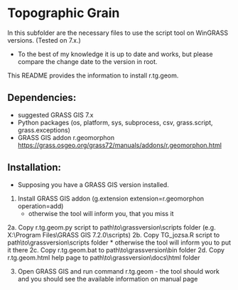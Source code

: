 Topographic Grain
==================
In this subfolder are the necessary files to use the script tool on WinGRASS versions. (Tested on 7.x.)
- To the best of my knowledge it is up to date and works, but please compare the change date to the version in root.


This README provides the information to install r.tg.geom.


Dependencies:
-------------

-   suggested GRASS GIS 7.x
-   Python packages (os, platform, sys, subprocess, csv, grass.script, grass.exceptions)
-   GRASS GIS addon r.geomorphon 
    https://grass.osgeo.org/grass72/manuals/addons/r.geomorphon.html

Installation:
-------------
* Supposing you have a GRASS GIS version installed.

1.  Install GRASS GIS addon
    (g.extension extension=r.geomorphon operation=add)
    * otherwise the tool will inform you, that you miss it
    
2a.  Copy r.tg.geom.py script to path\to\grassversion\scripts folder (e.g. X:\Program Files\GRASS GIS 7.2.0\scripts)
2b.  Copy TG_jozsa.R script to path\to\grassversion\scripts folder
    * otherwise the tool will inform you to put it there
2c.  Copy r.tg.geom.bat to path\to\grassversion\bin folder
2d.  Copy r.tg.geom.html help page to path\to\grassversion\docs\html folder

3.  Open GRASS GIS and run command r.tg.geom - the tool should work and you should see the available information on manual page
